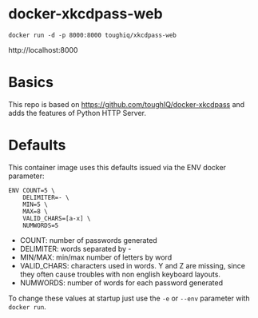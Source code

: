 # docker-xkcdpass-web

`docker run -d -p 8000:8000 toughiq/xkcdpass-web`

http://localhost:8000

# Basics

This repo is based on https://github.com/toughIQ/docker-xkcdpass and adds the features of Python HTTP Server.

# Defaults

This container image uses this defaults issued via the ENV docker parameter:
```
ENV COUNT=5 \
    DELIMITER=- \
    MIN=5 \
    MAX=8 \
    VALID_CHARS=[a-x] \
    NUMWORDS=5
```
* COUNT: number of passwords generated
* DELIMITER: words separated by -
* MIN/MAX: min/max number of letters by word
* VALID_CHARS: characters used in words. Y and Z are missing, since they often cause troubles with non english keyboard layouts.
* NUMWORDS: number of words for each password generated

To change these values at startup just use the `-e` or `--env` parameter with `docker run`.

